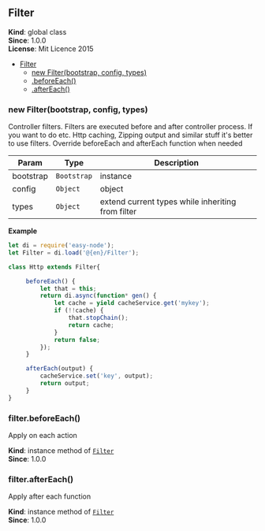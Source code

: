 <a name="Filter"></a>
## Filter
**Kind**: global class  
**Since**: 1.0.0  
**License**: Mit Licence 2015  

* [Filter](#Filter)
  * [new Filter(bootstrap, config, types)](#new_Filter_new)
  * [.beforeEach()](#Filter+beforeEach)
  * [.afterEach()](#Filter+afterEach)

<a name="new_Filter_new"></a>
### new Filter(bootstrap, config, types)
Controller filters. Filters are executed before and after controller process.
If you want to do etc. Http caching, Zipping output and similar stuff it's better to use filters.
Override beforeEach and afterEach function when needed


| Param | Type | Description |
| --- | --- | --- |
| bootstrap | <code>Bootstrap</code> | instance |
| config | <code>Object</code> | object |
| types | <code>Object</code> | extend current types while inheriting from filter |

**Example**  
```js
let di = require('easy-node');
let Filter = di.load('@{en}/Filter');

class Http extends Filter{

     beforeEach() {
         let that = this;
         return di.async(function* gen() {
             let cache = yield cacheService.get('mykey');
             if (!!cache) {
                 that.stopChain();
                 return cache;
             }
             return false;
         });
     }

     afterEach(output) {
         cacheService.set('key', output);
         return output;
     }
}
```
<a name="Filter+beforeEach"></a>
### filter.beforeEach()
Apply on each action

**Kind**: instance method of <code>[Filter](#Filter)</code>  
**Since**: 1.0.0  
<a name="Filter+afterEach"></a>
### filter.afterEach()
Apply after each function

**Kind**: instance method of <code>[Filter](#Filter)</code>  
**Since**: 1.0.0  
